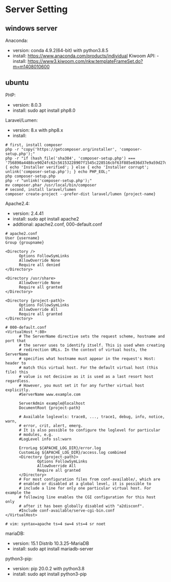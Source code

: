 # Server Setting

## windows server
Anaconda:
 - version: conda 4.9.2(64-bit) with python3.8.5
 - install: https://www.anaconda.com/products/individual
Kiwoom API: 
 -install: https://www3.kiwoom.com/nkw.templateFrameSet.do?m=m1408010600
 
## ubuntu
PHP: 
 - version: 8.0.3
 - install: sudo apt install php8.0
 
Laravel/Lumen:
 - version: 8.x with php8.x
 - install: 
 ```
 # first, install composer
 php -r "copy('https://getcomposer.org/installer', 'composer-setup.php');"
 php -r "if (hash_file('sha384', 'composer-setup.php') === '756890a4488ce9024fc62c56153228907f1545c228516cbf63f885e036d37e9a59d27d63f46af1d4d07ee0f76181c7d3') { echo 'Installer verified'; } else { echo 'Installer corrupt'; unlink('composer-setup.php'); } echo PHP_EOL;"
 php composer-setup.php
 php -r "unlink('composer-setup.php');"
 mv composer.phar /usr/local/bin/composer
 # second, install laravel/lumen
 composer create-project --prefer-dist laravel/lumen {project-name}
 ```
Apache2.4:
  - version: 2.4.41
  - install: sudo apt install apache2
  - addtional: apache2.conf, 000-default.conf
  ```
  # apache2.conf
  User {username}
  Group {groupname}
  
  <Directory />
        Options FollowSymLinks
        AllowOverride None
        Require all denied
  </Directory>

  <Directory /usr/share>
        AllowOverride None
        Require all granted
  </Directory>

  <Directory {project-path}>
        Options FollowSymLinks
        AllowOverride All
        Require all granted
  </Directory>
  
  # 000-default.conf
  <VirtualHost *:80>
        # The ServerName directive sets the request scheme, hostname and port that
        # the server uses to identify itself. This is used when creating
        # redirection URLs. In the context of virtual hosts, the ServerName
        # specifies what hostname must appear in the request's Host: header to
        # match this virtual host. For the default virtual host (this file) this
        # value is not decisive as it is used as a last resort host regardless.
        # However, you must set it for any further virtual host explicitly.
        #ServerName www.example.com

        ServerAdmin example@localhost
        DocumentRoot {project-path}

        # Available loglevels: trace8, ..., trace1, debug, info, notice, warn,
        # error, crit, alert, emerg.
        # It is also possible to configure the loglevel for particular
        # modules, e.g.
        #LogLevel info ssl:warn

        ErrorLog ${APACHE_LOG_DIR}/error.log
        CustomLog ${APACHE_LOG_DIR}/access.log combined
        <Directory {project-path}>
                Options FollowSymLinks
                AllowOverride All
                Require all granted
        </Directory>
        # For most configuration files from conf-available/, which are
        # enabled or disabled at a global level, it is possible to
        # include a line for only one particular virtual host. For example the
        # following line enables the CGI configuration for this host only
        # after it has been globally disabled with "a2disconf".
        #Include conf-available/serve-cgi-bin.conf
 </VirtualHost>

 # vim: syntax=apache ts=4 sw=4 sts=4 sr noet
 ```
mariaDB:
  - version: 15.1 Distrib 10.3.25-MariaDB
  - install: sudo apt install mariadb-server

python3-pip:
  - version: pip 20.0.2 with python3.8
  - install: sudo apt install python3-pip
  
